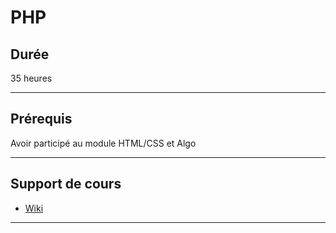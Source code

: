 # PHP

## Durée

35 heures

___

## Prérequis

Avoir participé au module HTML/CSS et Algo

___

## Support de cours

* [Wiki](https://github.com/seeren-training/PHP/wiki)

___
